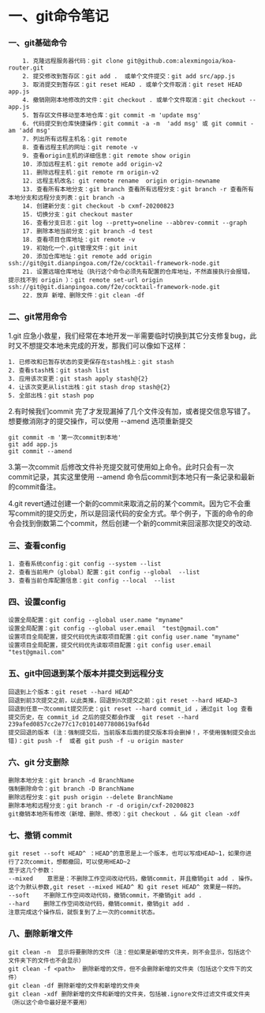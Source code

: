 # 一、git命令笔记

### 一、git基础命令
```
    1. 克隆远程服务器代码：git clone git@github.com:alexmingoia/koa-router.git
    2. 提交修改到暂存区：git add .  或单个文件提交：git add src/app.js
    3. 取消提交到暂存区：git reset HEAD . 或单个文件取消：git reset HEAD app.js
    4. 撤销刚刚本地修改的文件：git checkout . 或单个文件取消：git checkout -- app.js
    5. 暂存区文件移动至本地仓库：git commit -m 'update msg' 
    6. 代码提交到仓库快捷操作：git commit -a -m  'add msg' 或 git commit -am 'add msg'
    7. 列出所有远程主机名：git remote
    8. 查看远程主机的网址：git remote -v
    9. 查看origin主机的详细信息：git remote show origin
    10. 添加远程主机：git remote add origin-v2
    11. 删除远程主机：git remote rm origin-v2
    12. 远程主机改名: git remote rename  origin origin-newname
    13. 查看所有本地分支：git branch 查看所有远程分支：git branch -r 查看所有本地分支和远程分支列表：git branch -a
    14. 创建新分支：git checkout -b cxmf-20200823
    15. 切换分支：git checkout master
    16. 查看分支日志：git log --pretty=oneline --abbrev-commit --graph
    17. 删除本地当前分支：git branch -d test
    18. 查看项目仓库地址：git remote -v
    19. 初始化一个.git管理文件：git init
    20. 添加仓库地址：git remote add origin ssh://git@git.dianpingoa.com/f2e/cocktail-framework-node.git
    21. 设置远端仓库地址（执行这个命令必须先有配置的仓库地址，不然直接执行会报错，提示找不到 origin ）：git remote set-url origin ssh://git@git.dianpingoa.com/f2e/cocktail-framework-node.git
    22. 放弃 新增、删除文件：git clean -df
```

### 二、git常用命令
1.git 应急小救星，我们经常在本地开发一半需要临时切换到其它分支修复bug，此时又不想提交本地未完成的开发，那我们可以像如下这样：
```
1. 已修改和已暂存状态的变更保存在stash栈上：git stash
2. 查看stash栈：git stash list
3. 应用该次变更：git stash apply stash@{2} 
4. 让该次变更从list出栈：git stash drop stash@{2}
5. 全部出栈：git stash pop
```

2.有时候我们commit 完了才发现漏掉了几个文件没有加，或者提交信息写错了。想要撤消刚才的提交操作，可以使用 --amend 选项重新提交
```
git commit -m '第一次commit到本地'
git add app.js
git commit --amend
```
3.第一次commit 后修改文件补充提交就可使用如上命令。此时只会有一次commit记录，其实这里使用 --amend 命令后commit到本地只有一条记录和最新的commit备注。

4.git revert通过创建一个新的commit来取消之前的某个commit。因为它不会重写commit的提交历史，所以是回滚代码的安全方式。举个例子，下面的命令的命令会找到倒数第二个commit，然后创建一个新的commit来回滚那次提交的改动.

### 三、查看config
```
1. 查看系统config：git config --system --list
2. 查看当前用户（global）配置：git config --global  --list
3. 查看当前仓库配置信息：git config --local  --list
```

### 四、设置config
```
设置全局配置：git config --global user.name "myname"
设置全局配置：git config --global user.email  "test@gmail.com"
设置项目全局配置，提交代码优先读取项目配置：git config user.name "myname"
设置项目全局配置，提交代码优先读取项目配置：git config user.email  "test@gmail.com"
```

### 五、git中回退到某个版本并提交到远程分支
```
回退到上个版本：git reset --hard HEAD^
回退到前3次提交之前，以此类推，回退到n次提交之前：git reset --hard HEAD~3
回退到任意一次commit提交历史：git reset --hard commit_id ，通过git log 查看提交历史，在 commit_id 之后的提交都会作废  git reset --hard 239afed0857cc2e77c17c01014077808619af64d
提交回退的版本 (注：强制提交后，当前版本后面的提交版本将会删掉！，不使用强制提交会出错)：git push -f  或者 git push -f -u origin master
```

### 六、git 分支删除
```
删除本地分支：git branch -d BranchName
强制删除命令：git branch -D BranchName
删除远程分支：git push origin --delete BranchName
删除本地和远程分支：git branch -r -d origin/cxf-20200823
git撤销本地所有修改（新增、删除、修改）：git checkout . && git clean -xdf
```

### 七、撤销 commit
```
git reset --soft HEAD^ ：HEAD^的意思是上一个版本，也可以写成HEAD~1，如果你进行了2次commit，想都撤回，可以使用HEAD~2
至于这几个参数：
--mixed    意思是：不删除工作空间改动代码，撤销commit，并且撤销git add . 操作。这个为默认参数,git reset --mixed HEAD^ 和 git reset HEAD^ 效果是一样的。
--soft    不删除工作空间改动代码，撤销commit，不撤销git add . 
--hard    删除工作空间改动代码，撤销commit，撤销git add . 
注意完成这个操作后，就恢复到了上一次的commit状态。
```

### 八、删除新增文件
```
git clean -n  显示将要删除的文件（注：但如果是新增的文件夹，则不会显示，包括这个文件夹下的文件也不会显示）
git clean -f <path>  删除新增的文件，但不会删除新增的文件夹（包括这个文件下的文件）
git clean -df 删除新增的文件和新增的文件夹
git clean -xdf 删除新增的文件和新增的文件夹，包括被.ignore文件过滤文件或文件夹（所以这个命令最好是不要用）
```

